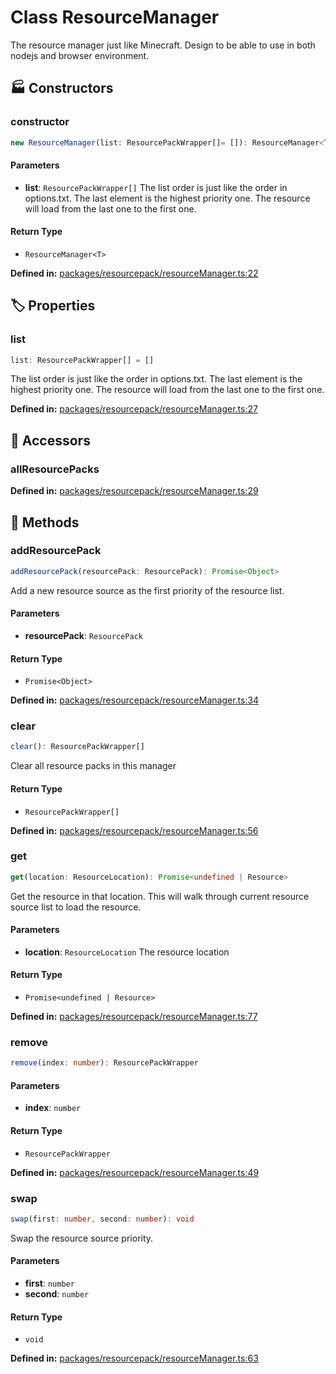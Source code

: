 # Class ResourceManager

The resource manager just like Minecraft. Design to be able to use in both nodejs and browser environment.
## 🏭 Constructors

### constructor

```ts
new ResourceManager(list: ResourcePackWrapper[]= []): ResourceManager<T>
```
#### Parameters

- **list**: `ResourcePackWrapper[]`
The list order is just like the order in options.txt. The last element is the highest priority one.
The resource will load from the last one to the first one.
#### Return Type

- `ResourceManager<T>`

<p style="font-size: 14px; color: var(--vp-c-text-2)">
<strong>Defined in:</strong> <a href="https://github.com/voxelum/minecraft-launcher-core-node/blob/master/packages/resourcepack/resourceManager.ts#L22" target="_blank" rel="noreferrer">packages/resourcepack/resourceManager.ts:22</a>
</p>


## 🏷️ Properties

### list <Badge type="tip" text="public" />

```ts
list: ResourcePackWrapper[] = []
```
The list order is just like the order in options.txt. The last element is the highest priority one.
The resource will load from the last one to the first one.
<p style="font-size: 14px; color: var(--vp-c-text-2)">
<strong>Defined in:</strong> <a href="https://github.com/voxelum/minecraft-launcher-core-node/blob/master/packages/resourcepack/resourceManager.ts#L27" target="_blank" rel="noreferrer">packages/resourcepack/resourceManager.ts:27</a>
</p>


## 🔑 Accessors

### allResourcePacks

<p style="font-size: 14px; color: var(--vp-c-text-2)">
<strong>Defined in:</strong> <a href="https://github.com/voxelum/minecraft-launcher-core-node/blob/master/packages/resourcepack/resourceManager.ts#L29" target="_blank" rel="noreferrer">packages/resourcepack/resourceManager.ts:29</a>
</p>


## 🔧 Methods

### addResourcePack

```ts
addResourcePack(resourcePack: ResourcePack): Promise<Object>
```
Add a new resource source as the first priority of the resource list.
#### Parameters

- **resourcePack**: `ResourcePack`
#### Return Type

- `Promise<Object>`

<p style="font-size: 14px; color: var(--vp-c-text-2)">
<strong>Defined in:</strong> <a href="https://github.com/voxelum/minecraft-launcher-core-node/blob/master/packages/resourcepack/resourceManager.ts#L34" target="_blank" rel="noreferrer">packages/resourcepack/resourceManager.ts:34</a>
</p>


### clear

```ts
clear(): ResourcePackWrapper[]
```
Clear all resource packs in this manager
#### Return Type

- `ResourcePackWrapper[]`

<p style="font-size: 14px; color: var(--vp-c-text-2)">
<strong>Defined in:</strong> <a href="https://github.com/voxelum/minecraft-launcher-core-node/blob/master/packages/resourcepack/resourceManager.ts#L56" target="_blank" rel="noreferrer">packages/resourcepack/resourceManager.ts:56</a>
</p>


### get

```ts
get(location: ResourceLocation): Promise<undefined | Resource>
```
Get the resource in that location. This will walk through current resource source list to load the resource.
#### Parameters

- **location**: `ResourceLocation`
The resource location
#### Return Type

- `Promise<undefined | Resource>`

<p style="font-size: 14px; color: var(--vp-c-text-2)">
<strong>Defined in:</strong> <a href="https://github.com/voxelum/minecraft-launcher-core-node/blob/master/packages/resourcepack/resourceManager.ts#L77" target="_blank" rel="noreferrer">packages/resourcepack/resourceManager.ts:77</a>
</p>


### remove

```ts
remove(index: number): ResourcePackWrapper
```
#### Parameters

- **index**: `number`
#### Return Type

- `ResourcePackWrapper`

<p style="font-size: 14px; color: var(--vp-c-text-2)">
<strong>Defined in:</strong> <a href="https://github.com/voxelum/minecraft-launcher-core-node/blob/master/packages/resourcepack/resourceManager.ts#L49" target="_blank" rel="noreferrer">packages/resourcepack/resourceManager.ts:49</a>
</p>


### swap

```ts
swap(first: number, second: number): void
```
Swap the resource source priority.
#### Parameters

- **first**: `number`
- **second**: `number`
#### Return Type

- `void`

<p style="font-size: 14px; color: var(--vp-c-text-2)">
<strong>Defined in:</strong> <a href="https://github.com/voxelum/minecraft-launcher-core-node/blob/master/packages/resourcepack/resourceManager.ts#L63" target="_blank" rel="noreferrer">packages/resourcepack/resourceManager.ts:63</a>
</p>


